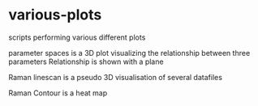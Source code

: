 # various-plots
scripts performing various different plots


parameter spaces is a 3D plot visualizing the relationship between three parameters 
  Relationship is shown with a plane
  
Raman linescan is a pseudo 3D visualisation of several datafiles 

Raman Contour is a heat map
